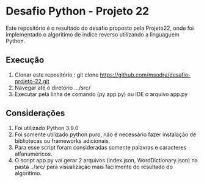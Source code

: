 # Desafio Python - Projeto 22

Este repositório é o resultado do desafio proposto pela Projeto22, onde foi implementado o algoritimo de indice reverso utilizando a linguaguem Python. 

## Execução

1. Clonar este repositório : git clone https://github.com/msodre/desafio-projeto-22.git
2. Navegar até o diretório .../src/
3. Executar pela linha de comando (py app.py) ou IDE o arquivo app.py 

## Considerações

1. Foi utilizado Python 3.9.0 
2. Foi somente utilizado python puro, não é necessário fazer instalação de bibliotecas ou frameworks adicionais. 
3. Para esse script foram consideradas somente palavras e caracteres alfanuméricos.
4. O script app.py vai gerar 2 arquivos (index.json, WordDictionary.json) na pasta ../src/ para visualização mais facilmente do resultado do algoritimo. 